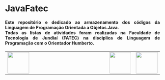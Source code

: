 # JavaFatec



<div class="box">


<h4 align="justify"> Este repositório e dedicado ao armazenamento dos códigos da Linguagem de Programação Orientada a Objetos Java.

<br>
Todas as listas de atividades foram realizadas na Faculdade de Tecnologia de Jundiaí (FATEC) na disciplica de Linguagem de Programação com o Orientador Humberto. </h4>



<table border="0" width="1000">
    <tr>
        <td width="1000"> <img src="http://www.fatecjd.edu.br/pec/images/fatec-logo-completo.png" height="70"> </td>
        <td> <img src="https://bkpsitecpsnew.blob.core.windows.net/uploadsitecps/sites/1/2022/10/centro-paula-souza-logo.svg" height="70"> </td>
        <td> <img src="https://logodownload.org/wp-content/uploads/2015/12/governo-do-estado-de-sao-paulo-sp-logo.png" height="70"> </td>
    </tr>
</table>

</div>


